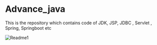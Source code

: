 # Advance_java
This is the repository which contains code of JDK, JSP, JDBC , Servlet , Spring, Springboot etc

![Readme1](https://user-images.githubusercontent.com/110540811/215730332-e6b2bc44-ef01-4b92-8341-cd8eca0ecad2.gif)
